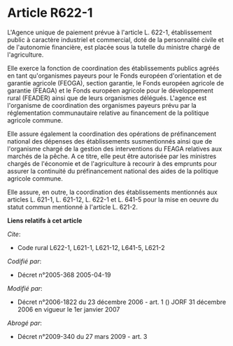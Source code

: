 # Article R622-1

L'Agence unique de paiement prévue à l'article L. 622-1, établissement public à caractère industriel et commercial, doté de
la personnalité civile et de l'autonomie financière, est placée sous la tutelle du ministre chargé de l'agriculture.

Elle exerce la fonction de coordination des établissements publics agréés en tant qu'organismes payeurs pour le Fonds
européen d'orientation et de garantie agricole (FEOGA), section garantie, le Fonds européen agricole de garantie (FEAGA) et
le Fonds européen agricole pour le développement rural (FEADER) ainsi que de leurs organismes délégués. L'agence est
l'organisme de coordination des organismes payeurs prévu par la réglementation communautaire relative au financement de la
politique agricole commune.

Elle assure également la coordination des opérations de préfinancement national des dépenses des établissements susmentionnés
ainsi que de l'organisme chargé de la gestion des interventions du FEAGA relatives aux marchés de la pêche. A ce titre, elle
peut être autorisée par les ministres chargés de l'économie et de l'agriculture à recourir à des emprunts pour assurer la
continuité du préfinancement national des aides de la politique agricole commune.

Elle assure, en outre, la coordination des établissements mentionnés aux articles L. 621-1, L. 621-12, L. 622-1 et L. 641-5
pour la mise en oeuvre du statut commun mentionné à l'article L. 621-2.

**Liens relatifs à cet article**

_Cite_:

  - Code rural L622-1, L621-1, L621-12, L641-5, L621-2

_Codifié par_:

  - Décret n°2005-368 2005-04-19

_Modifié par_:

  - Décret n°2006-1822 du 23 décembre 2006 - art. 1 () JORF 31 décembre 2006 en vigueur le 1er janvier 2007

_Abrogé par_:

  - Décret n°2009-340 du 27 mars 2009 - art. 3
